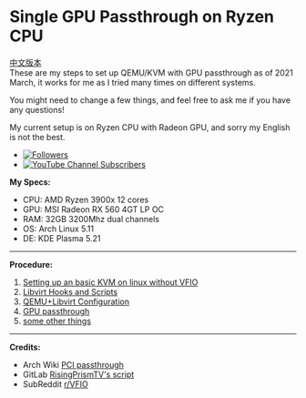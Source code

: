 # Single GPU Passthrough on Ryzen CPU
[中文版本](README-cn.md)<br>
These are my steps to set up QEMU/KVM with GPU passthrough as of 2021 March, 
it works for me as I tried many times on different systems.

You might need to change a few things, and feel free to ask me if you have any questions!

My current setup is on Ryzen CPU with Radeon GPU, and sorry my English is not the best.

- [![Followers](https://bilistats.lonelyion.com/followers?uid=589560036)](https://space.bilibili.com/589560036/channel/seriesdetail?sid=2031728)
- [![YouTube Channel Subscribers](https://img.shields.io/youtube/channel/subscribers/UCKXFTVfYRA8Ho71bAT5tfVA?style=social)](https://www.youtube.com/channel/UCKXFTVfYRA8Ho71bAT5tfVA?sub_confirmation=1)

**My Specs:**
- CPU: AMD Ryzen 3900x 12 cores
- GPU: MSI Radeon RX 560 4GT LP OC
- RAM: 32GB 3200Mhz dual channels
- OS: Arch Linux 5.11
- DE: KDE Plasma 5.21


* * *
**Procedure:**
1. [Setting up an basic KVM on linux without VFIO](/VFIO/Setting%20up%20a%20basic%20KVM.md)
2. [Libvirt Hooks and Scripts](/VFIO/Libvirt%20Hooks.md)
3. [QEMU+Libvirt Configuration](/VFIO/Configure%20Libvirt.md)
4. [GPU passthrough](/VFIO/Setting%20up%20Passthrough.md)
5. [some other things](/VFIO/Debugging%20and%20other%20features.md)

* * *
**Credits:**
- Arch Wiki [PCI passthrough](https://wiki.archlinux.org/index.php/PCI_passthrough_via_OVMF) 
- GitLab [RisingPrismTV's script](https://gitlab.com/risingprismtv/single-gpu-passthrough)
- SubReddit [r/VFIO](https://www.reddit.com/r/VFIO/)
